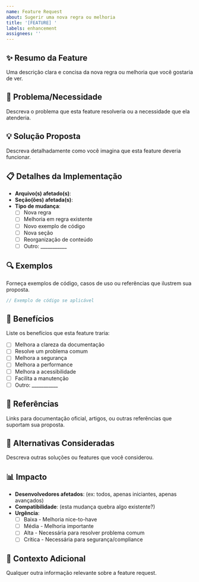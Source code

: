 ```yaml
---
name: Feature Request
about: Sugerir uma nova regra ou melhoria
title: '[FEATURE] '
labels: enhancement
assignees: ''
---
```


## ✨ Resumo da Feature
Uma descrição clara e concisa da nova regra ou melhoria que você gostaria de ver.

## 🎯 Problema/Necessidade
Descreva o problema que esta feature resolveria ou a necessidade que ela atenderia.

## 💡 Solução Proposta
Descreva detalhadamente como você imagina que esta feature deveria funcionar.

## 📋 Detalhes da Implementação
- **Arquivo(s) afetado(s)**: 
- **Seção(ões) afetada(s)**: 
- **Tipo de mudança**:
  - [ ] Nova regra
  - [ ] Melhoria em regra existente
  - [ ] Novo exemplo de código
  - [ ] Nova seção
  - [ ] Reorganização de conteúdo
  - [ ] Outro: ___________

## 🔍 Exemplos
Forneça exemplos de código, casos de uso ou referências que ilustrem sua proposta.

```typescript
// Exemplo de código se aplicável
```

## 🌟 Benefícios
Liste os benefícios que esta feature traria:
- [ ] Melhora a clareza da documentação
- [ ] Resolve um problema comum
- [ ] Melhora a segurança
- [ ] Melhora a performance
- [ ] Melhora a acessibilidade
- [ ] Facilita a manutenção
- [ ] Outro: ___________

## 🔗 Referências
Links para documentação oficial, artigos, ou outras referências que suportam sua proposta.

## 🚀 Alternativas Consideradas
Descreva outras soluções ou features que você considerou.

## 📊 Impacto
- **Desenvolvedores afetados**: (ex: todos, apenas iniciantes, apenas avançados)
- **Compatibilidade**: (esta mudança quebra algo existente?)
- **Urgência**: 
  - [ ] Baixa - Melhoria nice-to-have
  - [ ] Média - Melhoria importante
  - [ ] Alta - Necessária para resolver problema comum
  - [ ] Crítica - Necessária para segurança/compliance

## 💬 Contexto Adicional
Qualquer outra informação relevante sobre a feature request.
